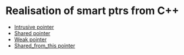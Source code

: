 # Realisation of smart ptrs from C++


+ [Intrusive pointer](./intrusive.h)
+ [Shared pointer](./shared.h)
+ [Weak pointer](./weak.h)
+ [Shared_from_this pointer](./sw_fwd.h)